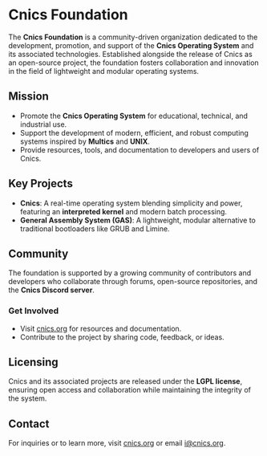 # Cnics Foundation

The **Cnics Foundation** is a community-driven organization dedicated to the development, promotion, and support of the **Cnics Operating System** and its associated technologies. Established alongside the release of Cnics as an open-source project, the foundation fosters collaboration and innovation in the field of lightweight and modular operating systems.

## Mission

- Promote the **Cnics Operating System** for educational, technical, and industrial use.
- Support the development of modern, efficient, and robust computing systems inspired by **Multics** and **UNIX**.
- Provide resources, tools, and documentation to developers and users of Cnics.

## Key Projects

- **Cnics**: A real-time operating system blending simplicity and power, featuring an **interpreted kernel** and modern batch processing.
- **General Assembly System (GAS)**: A lightweight, modular alternative to traditional bootloaders like GRUB and Limine.

## Community

The foundation is supported by a growing community of contributors and developers who collaborate through forums, open-source repositories, and the **Cnics Discord server**.

### Get Involved

- Visit [cnics.org](https://cnics.org) for resources and documentation.
- Contribute to the project by sharing code, feedback, or ideas.

## Licensing

Cnics and its associated projects are released under the **LGPL license**, ensuring open access and collaboration while maintaining the integrity of the system.

## Contact

For inquiries or to learn more, visit [cnics.org](https://cnics.org) or email [i@cnics.org](mailto:i@cnics.org).
